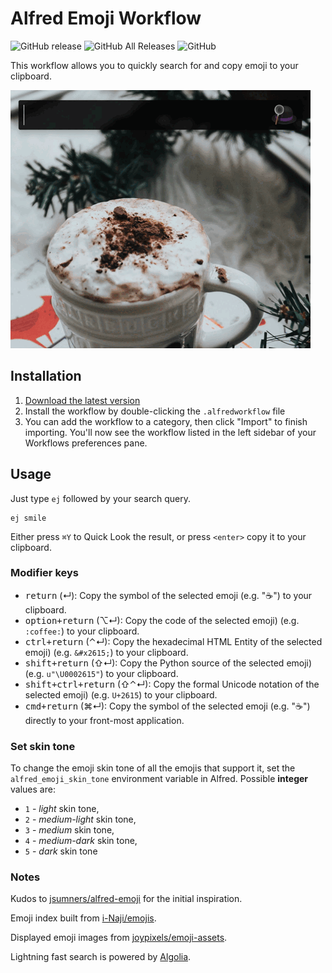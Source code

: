 # Alfred Emoji Workflow

![GitHub release](https://img.shields.io/github/release/techouse/alfred-emoji.svg)
![GitHub All Releases](https://img.shields.io/github/downloads/techouse/alfred-emoji/total.svg)
![GitHub](https://img.shields.io/github/license/techouse/alfred-emoji.svg)

This workflow allows you to quickly search for and copy emoji to your clipboard.

![demo](demo.gif)

## Installation

1. [Download the latest version](https://github.com/techouse/alfred-emoji/releases/latest)
2. Install the workflow by double-clicking the `.alfredworkflow` file
3. You can add the workflow to a category, then click "Import" to finish importing. You'll now see the workflow listed in the left sidebar of your Workflows preferences pane.

## Usage

Just type `ej` followed by your search query.

```
ej smile
```

Either press `⌘Y` to Quick Look the result, or press `<enter>` copy it to your clipboard.

### Modifier keys

- <kbd>return</kbd> (↵): Copy the symbol of the selected emoji (e.g. "☕️") to your clipboard.
- <kbd>option+return</kbd> (⌥↵): Copy the code of the selected emoji) (e.g. `:coffee:`) to your clipboard.
- <kbd>ctrl+return</kbd> (⌃↵): Copy the hexadecimal HTML Entity of the selected emoji) (e.g. `&#x2615;`) to your clipboard.
- <kbd>shift+return</kbd> (⇧↵): Copy the Python source of the selected emoji) (e.g. `u"\U0002615"`) to your clipboard.
- <kbd>shift+ctrl+return</kbd> (⇧⌃↵): Copy the formal Unicode notation of the selected emoji) (e.g. `U+2615`) to your clipboard.
- <kbd>cmd+return</kbd> (⌘↵): Copy the symbol of the selected emoji (e.g. "☕️") directly to your front-most application.

### Set skin tone

To change the emoji skin tone of all the emojis that support it, set the `alfred_emoji_skin_tone` environment variable in Alfred.
Possible **integer** values are:

- `1` - *light* skin tone,
- `2` - *medium-light* skin tone,
- `3` - *medium* skin tone,
- `4` - *medium-dark* skin tone,
- `5` - *dark* skin tone

### Notes

Kudos to [jsumners/alfred-emoji](https://github.com/jsumners/alfred-emoji) for the initial inspiration.

Emoji index built from [i-Naji/emojis](https://github.com/i-Naji/emojis).

Displayed emoji images from [joypixels/emoji-assets](https://github.com/joypixels/emoji-assets).

Lightning fast search is powered by [Algolia](https://www.algolia.com).
